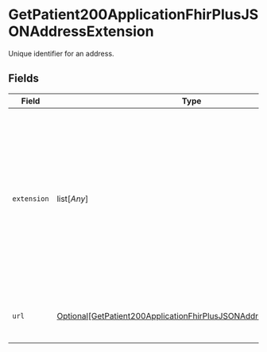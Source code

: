 # GetPatient200ApplicationFhirPlusJSONAddressExtension

Unique identifier for an address.


## Fields

| Field                                                                                                                                                                                              | Type                                                                                                                                                                                               | Required                                                                                                                                                                                           | Description                                                                                                                                                                                        |
| -------------------------------------------------------------------------------------------------------------------------------------------------------------------------------------------------- | -------------------------------------------------------------------------------------------------------------------------------------------------------------------------------------------------- | -------------------------------------------------------------------------------------------------------------------------------------------------------------------------------------------------- | -------------------------------------------------------------------------------------------------------------------------------------------------------------------------------------------------- |
| `extension`                                                                                                                                                                                        | list[*Any*]                                                                                                                                                                                        | :heavy_minus_sign:                                                                                                                                                                                 | Specification of address key system and address key value. Contains exactly two items: one describing the code system the Address Key uses, and the other specifying the value of the Address Key. |
| `url`                                                                                                                                                                                              | [Optional[GetPatient200ApplicationFhirPlusJSONAddressExtensionURL]](../../models/operations/getpatient200applicationfhirplusjsonaddressextensionurl.md)                                            | :heavy_minus_sign:                                                                                                                                                                                 | URL of specification of the AddressKey extension.                                                                                                                                                  |